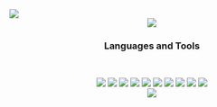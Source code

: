 

<img src="https://capsule-render.vercel.app/api?type=slice&color=random&height=200&section=header&text=Thanks%20for%20coming!&fontSize=50&animation=twinkling&fontColor=ffffff" />

<div align="center">
  <a href="https://hits.seeyoufarm.com">
    <img src="https://hits.seeyoufarm.com/api/count/incr/badge.svg?url=https%3A%2F%2Fgithub.com%2Fragnarok-forU&count_bg=%2387CCE7&title_bg=%233BA826&icon=node-dot-js.svg&icon_color=%23E7E7E7&title=hits&edge_flat=false"/>
  </a>
</div>

<h3 align="center"><b>Languages and Tools</b></h3>
</br>
<div align="center">    

  <img src="https://img.shields.io/badge/HTML5-E34F26?style=flat-square&logo=HTML5&logoColor=white"/></a>
  <img src="https://img.shields.io/badge/CSS-1572B6?style=flat-square&logo=CSS3&logoColor=white"/></a>
  <img src="https://img.shields.io/badge/JavaScript-F7DF1E?style=flat-square&logo=JavaScript&logoColor=black"/></a>
  <img src="https://img.shields.io/badge/Java-F7DF1E?style=flat-square&logo=Java&logoColor=black"/></a>
  <img src="https://img.shields.io/badge/Node.js-339933?style=flat-square&logo=Node.js&logoColor=white"/></a> 
  <img src="https://img.shields.io/badge/Oracle-F80000?style=flat-square&logo=Oracle&logoColor=white"/></a> 
  <img src="https://img.shields.io/badge/MongoDB-47A248?style=flat-square&logo=MongoDB&logoColor=white"/></a> 
  <img src="https://img.shields.io/badge/React-61DAFB?style=flat-square&logo=React&logoColor=black"/></a> 
  <img src="https://img.shields.io/badge/MySQL-4479A1?style=flat-square&logo=MySQL&logoColor=white"/></a>
  <img src="https://img.shields.io/badge/styled components-00599C?style=flat-square&logo=styled%20components&logoColor=white"/></a>  
    <img src="https://github-readme-stats.vercel.app/api?username=ragnarok-forU&show_icons=true&theme=vue" /> 


</div>


